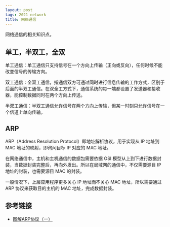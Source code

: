 ```yaml
---
layout: post
tags: 2021 network
title: 网络通信
---
```


网络通信的相关知识点。

## 单工，半双工，全双

单工通信：单工通信只支持信号在一个方向上传输（正向或反向），任何时候不能改变信号的传输方向。

双工通信：全双工通信，指通信双方可通过同时进行信息传输的工作方式，区别于后面的半双工通信。在双全工方式下，通信系统的每一端都设置了发送器和接收器，能控制数据同时在两个方向上传送。

半双工通信：半双工通信允许信号在两个方向上传输，但某一时刻只允许信号在一个信道上单向传输。

## ARP

ARP（Address Resolution Protocol）即地址解析协议，用于实现从 IP 地址到 MAC 地址的映射，即询问目标 IP 对应的 MAC 地址。

在网络通信中，主机和主机通信的数据包需要依据 OSI 模型从上到下进行数据封装，当数据封装完整后，再向外发出。所以在局域网的通信中，不仅需要源目 IP 地址的封装，也需要源目 MAC 的封装。

一般情况下，上层应用程序更多关心 IP 地址而不关心 MAC 地址，所以需要通过 ARP 协议来获取目的主机的 MAC 地址，完成数据封装。

## 参考链接

- [图解ARP协议（一）](https://zhuanlan.zhihu.com/p/28771785)
